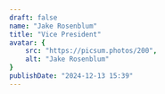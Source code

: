 ```yaml
---
draft: false
name: "Jake Rosenblum"
title: "Vice President"
avatar: {
    src: "https://picsum.photos/200",
    alt: "Jake Rosenblum"
}
publishDate: "2024-12-13 15:39"
---
```


